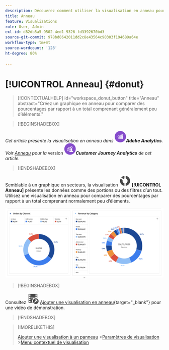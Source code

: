 ```yaml
---
description: Découvrez comment utiliser la visualisation en anneau pour afficher les données comme des parties ou des segments d’un tout.
title: Anneau
feature: Visualizations
role: User, Admin
exl-id: d82db8a5-9502-4ed1-9326-fd3392670bd3
source-git-commit: 978bd8642011dd2c8e43564c90303f194689a64e
workflow-type: tm+mt
source-wordcount: '128'
ht-degree: 86%

---
```


# [!UICONTROL Anneau] {#donut}

<!-- markdownlint-disable MD034 -->

>[!CONTEXTUALHELP]
>id="workspace_donut_button"
>title="Anneau"
>abstract="Créez un graphique en anneau pour comparer des pourcentages par rapport à un total comprenant généralement peu d’éléments."

<!-- markdownlint-enable MD034 -->


>[!BEGINSHADEBOX]

_Cet article présente la visualisation en anneau dans_ ![AdobeAnalytics](/help/assets/icons/AdobeAnalytics.svg) _&#x200B;**Adobe Analytics**._<br/>_Voir [Anneau](https://experienceleague.adobe.com/fr/docs/analytics-platform/using/cja-workspace/visualizations/donut) pour la_ version ![CustomerJourneyAnalytics](/help/assets/icons/CustomerJourneyAnalytics.svg) _&#x200B;**Customer Journey Analytics** de cet article._

>[!ENDSHADEBOX]


Semblable à un graphique en secteurs, la visualisation ![GraphDonut](/help/assets/icons/GraphDonut.svg) **[!UICONTROL Anneau]** présente les données comme des portions ou des filtres d’un tout. Utilisez une visualisation en anneau pour comparer des pourcentages par rapport à un total comprenant normalement peu d’éléments.

![Visualisation Anneau présentant les données comme des portions ou des filtres dʼun tout.](assets/donut.png)


>[!BEGINSHADEBOX]

Consultez ![VideoCheckedOut](/help/assets/icons/VideoCheckedOut.svg) [Ajouter une visualisation en anneau](https://video.tv.adobe.com/v/3416624/?quality=12&captions=fre_fr){target=&#34;_blank&#34;} pour une vidéo de démonstration.

>[!ENDSHADEBOX]


>[!MORELIKETHIS]
>
>[Ajouter une visualisation à un panneau](/help/analyze/analysis-workspace/visualizations/freeform-analysis-visualizations.md#add-visualizations-to-a-panel)
>&#x200B;>[Paramètres de visualisation](/help/analyze/analysis-workspace/visualizations/freeform-analysis-visualizations.md#settings)
>&#x200B;>[Menu contextuel de visualisation](/help/analyze/analysis-workspace/visualizations/freeform-analysis-visualizations.md#context-menu)
>

